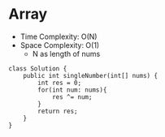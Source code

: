 # Array
* Time Complexity: O(N)
* Space Complexity: O(1)
	* N as length of nums
```
class Solution {
    public int singleNumber(int[] nums) {
        int res = 0;
        for(int num: nums){
            res ^= num;
        }
        return res;
    }
}
```